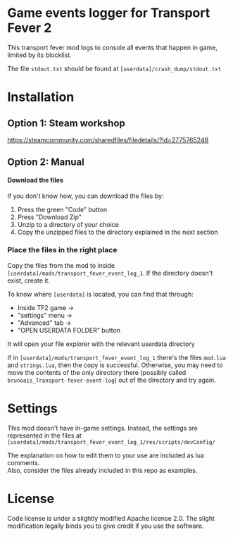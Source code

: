 # Game events logger for Transport Fever 2

This transport fever mod logs to console all events that happen in game, limited by its blocklist.

The file `stdout.txt` should be found at `[userdata]/crash_dump/stdout.txt`

# Installation

## Option 1: Steam workshop

https://steamcommunity.com/sharedfiles/filedetails/?id=2775765248

## Option 2: Manual

#### Download the files

If you don't know how, you can download the files by:

1. Press the green "Code" button
2. Press "Download Zip"
3. Unzip to a directory of your choice
4. Copy the unzipped files to the directory explained in the next section


### Place the files in the right place

Copy the files from the mod to inside `[userdata]/mods/transport_fever_event_log_1`. If the directory doesn't exist, create it.

To know where `[userdata]` is located, you can find that through:

* Inside TF2 game ->
* "settings" menu ->
* "Advanced" tab ->
* "OPEN USERDATA FOLDER" button

It will open your file explorer with the relevant userdata directory


If in `[userdata]/mods/transport_fever_event_log_1` there's the files `mod.lua` and `strings.lua`, then the copy is successful.
Otherwise, you may need to move the contents of the only directory there (possibly called `brunoais_Transport-fever-event-log`) out of the directory and try again.

# Settings

This mod doesn't have in-game settings. Instead, the settings are represented in the files at `[userdata]/mods/transport_fever_event_log_1/res/scripts/devConfig/`

The explanation on how to edit them to your use are included as lua comments.  
Also, consider the files already included in this repo as examples.


# License

Code license is under a slightly modified Apache license 2.0. The slight modification legally binds you to give credit if you use the software.
